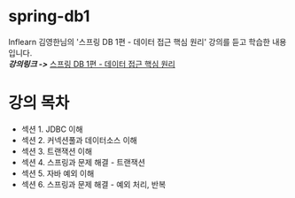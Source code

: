 # spring-db1

Inflearn 김영한님의 '스프링 DB 1편 - 데이터 접근 핵심 원리' 강의를 듣고 학습한 내용입니다.  
***강의링크 ->*** [스프링 DB 1편 - 데이터 접근 핵심 원리](https://www.inflearn.com/course/%EC%8A%A4%ED%94%84%EB%A7%81-db-1)


# 강의 목차   

- 섹션 1. JDBC 이해
- 섹션 2. 커넥션풀과 데이터소스 이해
- 섹션 3. 트랜잭션 이해
- 섹션 4. 스프링과 문제 해결 - 트랜잭션
- 섹션 5. 자바 예외 이해
- 섹션 6. 스프링과 문제 해결 - 예외 처리, 반복
